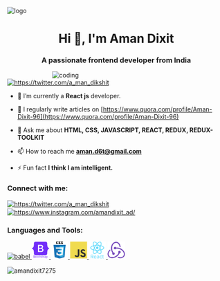 ![logo](https://github.com/amandixit7275/amandixit7275/blob/main/Black%20Modern%20Minimalist%20Simple%20Technology%20Banner.png)

<h1 align="center">Hi 👋, I'm Aman Dixit</h1>
<h3 align="center">A passionate frontend developer from India</h3>
<img align= "right" alt="coding" width = "400" src= "https://user-images.githubusercontent.com/55389276/140866485-8fb1c876-9a8f-4d6a-98dc-08c4981eaf70.gif"/>

<p align="left"> <a href="https://twitter.com/https://twitter.com/a_man_dikshit" target="blank"><img src="https://img.shields.io/twitter/follow/https://twitter.com/a_man_dikshit?logo=twitter&style=for-the-badge" alt="https://twitter.com/a_man_dikshit" /></a> </p>

- 🌱 I’m currently a **React js** developer.

- 📝 I regularly write articles on [https://www.quora.com/profile/Aman-Dixit-96](https://www.quora.com/profile/Aman-Dixit-96)

- 💬 Ask me about **HTML, CSS, JAVASCRIPT, REACT, REDUX, REDUX-TOOLKIT**

- 📫 How to reach me **aman.d6t@gmail.com**

- ⚡ Fun fact **I think I am intelligent.**

<h3 align="left">Connect with me:</h3>
<p align="left">
<a href="https://twitter.com/https://twitter.com/a_man_dikshit" target="blank"><img align="center" src="https://raw.githubusercontent.com/rahuldkjain/github-profile-readme-generator/master/src/images/icons/Social/twitter.svg" alt="https://twitter.com/a_man_dikshit" height="30" width="40" /></a>
<a href="https://instagram.com/https://www.instagram.com/amandixit_ad/" target="blank"><img align="center" src="https://raw.githubusercontent.com/rahuldkjain/github-profile-readme-generator/master/src/images/icons/Social/instagram.svg" alt="https://www.instagram.com/amandixit_ad/" height="30" width="40" /></a>
</p>

<h3 align="left">Languages and Tools:</h3>
<p align="left"> <a href="https://babeljs.io/" target="_blank" rel="noreferrer"> <img src="https://www.vectorlogo.zone/logos/babeljs/babeljs-icon.svg" alt="babel" width="40" height="40"/> </a> <a href="https://getbootstrap.com" target="_blank" rel="noreferrer"> <img src="https://raw.githubusercontent.com/devicons/devicon/master/icons/bootstrap/bootstrap-plain-wordmark.svg" alt="bootstrap" width="40" height="40"/> </a> <a href="https://www.w3schools.com/css/" target="_blank" rel="noreferrer"> <img src="https://raw.githubusercontent.com/devicons/devicon/master/icons/css3/css3-original-wordmark.svg" alt="css3" width="40" height="40"/> </a> <a href="https://developer.mozilla.org/en-US/docs/Web/JavaScript" target="_blank" rel="noreferrer"> <img src="https://raw.githubusercontent.com/devicons/devicon/master/icons/javascript/javascript-original.svg" alt="javascript" width="40" height="40"/> </a> <a href="https://reactjs.org/" target="_blank" rel="noreferrer"> <img src="https://raw.githubusercontent.com/devicons/devicon/master/icons/react/react-original-wordmark.svg" alt="react" width="40" height="40"/> </a> <a href="https://redux.js.org" target="_blank" rel="noreferrer"> <img src="https://raw.githubusercontent.com/devicons/devicon/master/icons/redux/redux-original.svg" alt="redux" width="40" height="40"/> </a> </p>

<p><img align="center" src="https://github-readme-stats.vercel.app/api/top-langs?username=amandixit7275&show_icons=true&locale=en&layout=compact" alt="amandixit7275" /></p>

